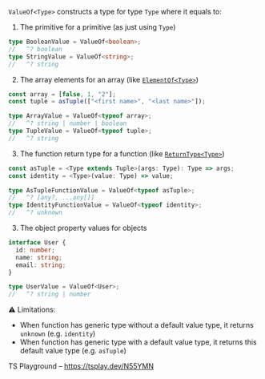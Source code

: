 `ValueOf<Type>` constructs a type for type `Type` where it equals to:

1. The primitive for a primitive (as just using `Type`)

```ts
type BooleanValue = ValueOf<boolean>;
//   ^? boolean
type StringValue = ValueOf<string>;
//   ^? string
```

2. The array elements for an array (like [`ElementOf<Type>`](../element-of))

```ts
const array = [false, 1, "2"];
const tuple = asTuple(["<first name>", "<last name>"]);

type ArrayValue = ValueOf<typeof array>;
//   ^? string | number | boolean
type TupleValue = ValueOf<typeof tuple>;
//   ^? string
```

3. The function return type for a function (like
   [`ReturnType<Type>`](https://www.typescriptlang.org/docs/handbook/utility-types.html#returntypetype))

```ts
const asTuple = <Type extends Tuple>(args: Type): Type => args;
const identity = <Type>(value: Type) => value;

type AsTupleFunctionValue = ValueOf<typeof asTuple>;
//   ^? [any?, ...any[]]
type IdentityFunctionValue = ValueOf<typeof identity>;
//   ^? unknown
```

3. The object property values for objects

```ts
interface User {
  id: number;
  name: string;
  email: string;
}

type UserValue = ValueOf<User>;
//   ^? string | number
```

⚠️ Limitations:

- When function has generic type without a default value type, it returns `unknown` (e.g. `identity`)
- When function has generic type with a default value type, it returns this default value type (e.g. `asTuple`)

TS Playground – https://tsplay.dev/N55YMN
